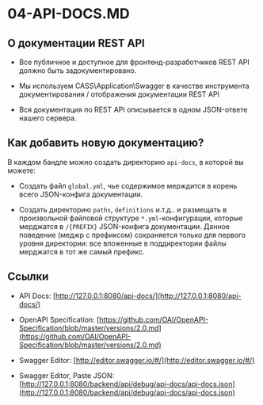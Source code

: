 04-API-DOCS.MD
==============

О документации REST API
-----------------------

- Все публичное и доступное для фронтенд-разработчиков REST API должно быть задокументировано.

- Мы используем CASS\Application\Swagger в качестве инструмента документирования / отображения документации REST API

- Вся документация по REST API описывается в одном JSON-ответе нашего сервера.

Как добавить новую документацию?
--------------------------------

В каждом бандле можно создать директорию `api-docs`, в которой вы можете:

- Создать файл `global.yml`, чье содержимое мерждится в корень всего JSON-конфига документации.

- Создать директорию `paths`, `definitions` и.т.д.. и размещать в произвольной файловой структуре `*.yml`-конфигурации, 
которые мерджатся в `/{PREFIX}` JSON-конфига документации. Данное поведение (меджр с префиксом) сохраняется только для
первого уровня директории: все вложенные в поддиректории файлы мерджатся в тот же самый префикс.

Ссылки
------

- API Docs: [http://127.0.0.1:8080/api-docs/](http://127.0.0.1:8080/api-docs/)

- OpenAPI Specification: [https://github.com/OAI/OpenAPI-Specification/blob/master/versions/2.0.md](https://github.com/OAI/OpenAPI-Specification/blob/master/versions/2.0.md)

- Swagger Editor: [http://editor.swagger.io/#/](http://editor.swagger.io/#/)

- Swagger Editor, Paste JSON: [http://127.0.0.1:8080/backend/api/debug/api-docs/api-docs.json](http://127.0.0.1:8080/backend/api/debug/api-docs/api-docs.json)